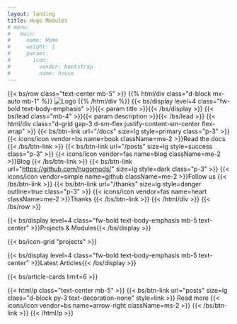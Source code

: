 ```yaml
---
layout: landing
title: Hugo Modules
# menu:
#   main:
#     name: Home
#     weight: 1
#     params:
#       icon:
#         vendor: bootstrap
#         name: house
---
```


{{< bs/row class="text-center mb-5" >}}
  {{% html/div class="d-block mx-auto mb-1" %}}
  ![Logo](/images/logo.png?height=120px)
  {{% /html/div %}}
  {{< bs/display level=4 class="fw-bold text-body-emphasis" >}}{{< param title >}}{{< /bs/display >}}
  {{< bs/lead class="mb-4" >}}{{< param description >}}{{< /bs/lead >}}
  {{< html/div class="d-grid gap-3 d-sm-flex justify-content-sm-center flex-wrap" >}}
    {{< bs/btn-link url="/docs" size=lg style=primary class="p-3" >}}
      {{< icons/icon vendor=bs name=book className=me-2 >}}Read the docs
    {{< /bs/btn-link >}}
    {{< bs/btn-link url="/posts" size=lg style=success class="p-3" >}}
      {{< icons/icon vendor=fas name=blog className=me-2 >}}Blog
    {{< /bs/btn-link >}}
    {{< bs/btn-link url="https://github.com/hugomods/" size=lg style=dark class="p-3" >}}
      {{< icons/icon vendor=simple name=github className=me-2 >}}Follow us
    {{< /bs/btn-link >}}
    {{< bs/btn-link url="/thanks" size=lg style=danger outline=true class="p-3" >}}
      {{< icons/icon vendor=fas name=heart className=me-2 >}}Thanks
    {{< /bs/btn-link >}}
  {{< /html/div >}}
{{< /bs/row >}}

{{< bs/display level=4 class="fw-bold text-body-emphasis mb-5 text-center" >}}Projects & Modules{{< /bs/display >}}

{{< bs/icon-grid "projects" >}}

{{< bs/display level=4 class="fw-bold text-body-emphasis mb-5 text-center" >}}Latest Articles{{< /bs/display >}}

{{< bs/article-cards limit=6 >}}

{{< html/p class="text-center mb-5" >}}
  {{< bs/btn-link url="posts" size=lg class="d-block py-3 text-decoration-none" style=link >}}
    Read more {{< icons/icon vendor=bs name=arrow-right className=ms-2 >}}
  {{< /bs/btn-link >}}
{{< /html/p >}}
